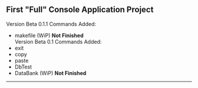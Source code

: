    First "Full" Console Application Project   
----------------------------------------------
Version Beta 0.1.1
  Commands Added:
  - makefile (WiP)
  **Not Finished**                 
Version Beta 0.1
   Commands Added:
   - exit
   - copy
   - paste
   - DbTest
   - DataBank (WiP)
  **Not Finished**               
----------------------------------------------
